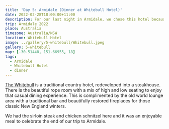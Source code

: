 ```yaml
---
title: 'Day 5: Armidale (Dinner at Whitebull Hotel)'
date: 2022-02-28T18:00:00+11:00
description: For our last night in Armidale, we chose this hotel because we heard the steaks are good here.
trip: Armidale 2022
place: Australia
timezone: Australia/NSW
location: Whitebull Hotel
image: ../gallery/5-whitebull/Whitebull.jpeg
gallery: 5-whitebull
map: [-30.51448, 151.66955, 18]
tags:
  - Armidale
  - Whitebull Hotel
  - dinner
---
```


[The Whitebull](https://www.whitebull.net.au) is a traditional country hotel, redeveloped into a steakhouse. There is the beautiful rope room with a mix of high and low seating to enjoy that casual dining experience. This is complimented by the old world lounge area with a traditional bar and beautifully restored fireplaces for those classic New England winters.

We had the sirloin steak and chicken schnitzel here and it was an enjoyable meal to celebrate the end of our trip to Armidale.
